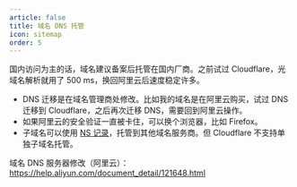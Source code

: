 ```yaml
---
article: false
title: 域名 DNS 托管
icon: sitemap
order: 5
---
```


国内访问为主的话，域名建议备案后托管在国内厂商。之前试过 Cloudflare，光域名解析就用了 500 ms，换回阿里云后速度稳定许多。

- DNS 迁移是在域名管理商处修改。比如我的域名是在阿里云购买，试过 DNS 迁移到 Cloudflare，之后再次迁移 DNS，需要回到阿里云操作。
- 如果阿里云的安全验证一直被卡住，可以换个浏览器，比如 Firefox。
- 子域名可以使用 [NS 记录](https://help.aliyun.com/document_detail/29725.html?#h2-ns-7)，托管到其他域名服务商。但 Cloudflare 不支持单独子域名托管。

域名 DNS 服务器修改（阿里云）：<https://help.aliyun.com/document_detail/121648.html>
